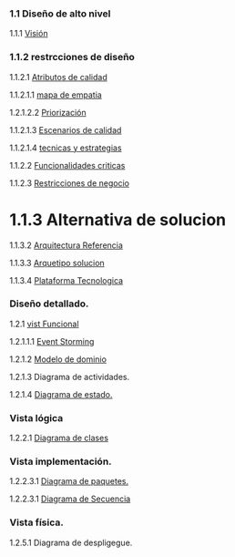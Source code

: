 
### 1.1 Diseño de alto nivel
1.1.1 [Visión](https://github.com/anyilondo/businees/blob/36f6f407e38061465837c6b51ff80dc5cb26489d/vistaFuncional/vision.md)

### 1.1.2 restrcciones de diseño

1.1.2.1 [Atributos de calidad](https://github.com/anyilondo/businees/blob/ab0d76ac3f3cbc03c2aa66fa8b6580107705f196/Dise%C3%B1o/Atributos%20de%20calidad.md)

1.1.2.1.1 [mapa de empatia](https://github.com/anyilondo/businees/blob/e26218fc99cb0f3126eb0af34bba292920b6af0e/imagenes/drivers%20Arquitectonicos/Mapa%20Empatia.md)

1.2.1.2.2 [Priorización](https://github.com/anyilondo/businees/blob/da593775fb8e1035e17114f00e3344d09b317a00/imagenes/drivers%20Arquitectonicos/Priorizacion.md)

1.1.2.1.3 [Escenarios de calidad](https://github.com/anyilondo/businees/tree/ab0d76ac3f3cbc03c2aa66fa8b6580107705f196/imagenes/escenarios%20de%20calidad)

1.1.2.1.4 [tecnicas y estrategias](https://github.com/anyilondo/businees/blob/17a2b836093b1641edfe1a919b00a7896c5c6854/Dise%C3%B1o/tecnicas%20y%20estrategias.md)

1.1.2.2 [Funcionalidades criticas](https://github.com/anyilondo/businees/blob/309eaa2fe0b89df0ea754d17fc19c0e0443766bc/imagenes/Funcionalidades%20primarias/Funcionalidades%20Criticas.md)

1.1.2.3 [Restricciones de negocio](https://github.com/anyilondo/businees/blob/b6470cd296d471dd6b84e2fd4329df8ef8fd162e/Dise%C3%B1o/Restricciones%20del%20negocio.md)


# 1.1.3  Alternativa de solucion

1.1.3.2  [Arquitectura Referencia](https://github.com/anyilondo/businees/blob/d52fbd90febe288c580deb03a810d46936b803c1/imagenes/alternativa%20de%20solucion/Arquitecturadereferencia.png)

1.1.3.3 [Arquetipo solucion](https://github.com/anyilondo/businees/blob/d52fbd90febe288c580deb03a810d46936b803c1/imagenes/alternativa%20de%20solucion/ArquetipoSolucion%20busines.png)

1.1.3.4 [Plataforma Tecnologica](https://github.com/anyilondo/businees/blob/d52fbd90febe288c580deb03a810d46936b803c1/Alternativa%20de%20solucion/alternativa%20de%20solucion.md)

### Diseño detallado.
1.2.1 [vist Funcional](https://github.com/anyilondo/businees/tree/719bbf0018c2b2e1273a465e8e59e071b90f351b/vistaFuncional)

1.2.1.1.1 [Event Storming](https://github.com/anyilondo/businees/blob/685691468ecf29a1b7ac28f97969f36bf0aebeee/vistaFuncional/event%20stornig.md)

1.2.1.2 [Modelo de dominio](https://github.com/anyilondo/businees/blob/ab0d76ac3f3cbc03c2aa66fa8b6580107705f196/vistaFuncional/modeloDominio.md)

1.2.1.3 Diagrama de actividades.

1.2.1.4 [Diagrama de estado.](https://github.com/anyilondo/businees/blob/ab0d76ac3f3cbc03c2aa66fa8b6580107705f196/vistaFuncional/diagrama%20de%20estado.md)

### Vista lógica
1.2.2.1 [Diagrama de clases](https://github.com/anyilondo/businees/blob/ab0d76ac3f3cbc03c2aa66fa8b6580107705f196/vistaLogica/vista%20logica.md)


### Vista implementación.
1.2.2.3.1 [Diagrama de paquetes.](https://github.com/anyilondo/businees/blob/ab0d76ac3f3cbc03c2aa66fa8b6580107705f196/Vista%20Implementacion/vista%20implementacion.md)

1.2.2.3.1 [Diagrama de Secuencia](https://github.com/anyilondo/businees/blob/ab0d76ac3f3cbc03c2aa66fa8b6580107705f196/Vista%20de%20Procesos/vista%20de%20proceso.md)

### Vista física.
1.2.5.1 Diagrama de despligegue.
